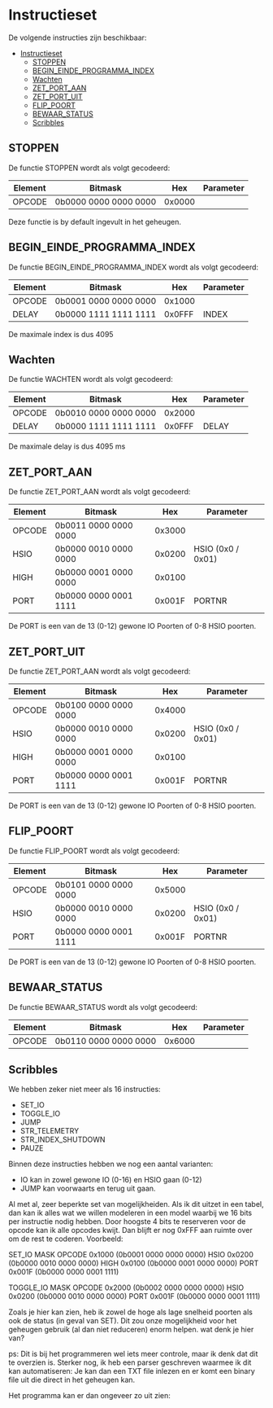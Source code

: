 # Instructieset

De volgende instructies zijn beschikbaar:

- [Instructieset](#instructieset)
  - [STOPPEN](#stoppen)
  - [BEGIN\_EINDE\_PROGRAMMA\_INDEX](#begin_einde_programma_index)
  - [Wachten](#wachten)
  - [ZET\_PORT\_AAN](#zet_port_aan)
  - [ZET\_PORT\_UIT](#zet_port_uit)
  - [FLIP\_POORT](#flip_poort)
  - [BEWAAR\_STATUS](#bewaar_status)
  - [Scribbles](#scribbles)

## STOPPEN

De functie STOPPEN wordt als volgt gecodeerd:

| Element | Bitmask               | Hex    | Parameter |
| ------- | --------------------- | ------ | --------- |
| OPCODE  | 0b0000 0000 0000 0000 | 0x0000 |           |

Deze functie is by default ingevult in het geheugen.

## BEGIN_EINDE_PROGRAMMA_INDEX

De functie BEGIN_EINDE_PROGRAMMA_INDEX wordt als volgt gecodeerd:

| Element | Bitmask               | Hex    | Parameter |
| ------- | --------------------- | ------ | --------- |
| OPCODE  | 0b0001 0000 0000 0000 | 0x1000 |           |
| DELAY   | 0b0000 1111 1111 1111 | 0x0FFF | INDEX     |

De maximale index is dus 4095

## Wachten

De functie WACHTEN wordt als volgt gecodeerd:

| Element | Bitmask               | Hex    | Parameter |
| ------- | --------------------- | ------ | --------- |
| OPCODE  | 0b0010 0000 0000 0000 | 0x2000 |           |
| DELAY   | 0b0000 1111 1111 1111 | 0x0FFF | DELAY     |

De maximale delay is dus 4095 ms

## ZET_PORT_AAN

De functie ZET_PORT_AAN wordt als volgt gecodeerd:

| Element | Bitmask               | Hex    | Parameter         |
| ------- | --------------------- | ------ | ----------------- |
| OPCODE  | 0b0011 0000 0000 0000 | 0x3000 |                   |
| HSIO    | 0b0000 0010 0000 0000 | 0x0200 | HSIO (0x0 / 0x01) |
| HIGH    | 0b0000 0001 0000 0000 | 0x0100 |                   |
| PORT    | 0b0000 0000 0001 1111 | 0x001F | PORTNR            |

De PORT is een van de 13 (0-12) gewone IO Poorten of 0-8 HSIO poorten.

## ZET_PORT_UIT

De functie ZET_PORT_AAN wordt als volgt gecodeerd:

| Element | Bitmask               | Hex    | Parameter         |
| ------- | --------------------- | ------ | ----------------- |
| OPCODE  | 0b0100 0000 0000 0000 | 0x4000 |                   |
| HSIO    | 0b0000 0010 0000 0000 | 0x0200 | HSIO (0x0 / 0x01) |
| HIGH    | 0b0000 0001 0000 0000 | 0x0100 |                   |
| PORT    | 0b0000 0000 0001 1111 | 0x001F | PORTNR            |

De PORT is een van de 13 (0-12) gewone IO Poorten of 0-8 HSIO poorten.

## FLIP_POORT

De functie FLIP_POORT wordt als volgt gecodeerd:

| Element | Bitmask               | Hex    | Parameter         |
| ------- | --------------------- | ------ | ----------------- |
| OPCODE  | 0b0101 0000 0000 0000 | 0x5000 |                   |
| HSIO    | 0b0000 0010 0000 0000 | 0x0200 | HSIO (0x0 / 0x01) |
| PORT    | 0b0000 0000 0001 1111 | 0x001F | PORTNR            |

De PORT is een van de 13 (0-12) gewone IO Poorten of 0-8 HSIO poorten.

## BEWAAR_STATUS

De functie BEWAAR_STATUS wordt als volgt gecodeerd:

| Element | Bitmask               | Hex    | Parameter         |
| ------- | --------------------- | ------ | ----------------- |
| OPCODE  | 0b0110 0000 0000 0000 | 0x6000 |                   |

## Scribbles

We hebben zeker niet meer als 16 instructies:

* SET_IO
* TOGGLE_IO
* JUMP
* STR_TELEMETRY
* STR_INDEX_SHUTDOWN
* PAUZE

Binnen deze instructies hebben we nog een aantal varianten:

* IO kan in zowel gewone IO (0-16) en HSIO gaan (0-12)
* JUMP kan voorwaarts en terug uit gaan.

Al met al, zeer beperkte set van mogelijkheiden. Als ik dit uitzet in een tabel, dan kan ik alles wat we willen modeleren in een model waarbij we 16 bits per instructie nodig hebben. Door hoogste 4 bits te reserveren voor de opcode kan ik alle opcodes kwijt. Dan blijft er nog 0xFFF aan ruimte over om de rest te coderen. Voorbeeld:

SET_IO MASK
   OPCODE 0x1000 (0b0001 0000 0000 0000)
   HSIO   0x0200 (0b0000 0010 0000 0000)
   HIGH   0x0100 (0b0000 0001 0000 0000)
   PORT   0x001F (0b0000 0000 0001 1111)

TOGGLE_IO MASK
   OPCODE 0x2000 (0b0002 0000 0000 0000)
   HSIO   0x0200 (0b0000 0010 0000 0000)
   PORT   0x001F (0b0000 0000 0001 1111)

Zoals je hier kan zien, heb ik zowel de hoge als lage snelheid poorten als ook de status (in geval van SET). Dit zou onze mogelijkheid voor het geheugen gebruik (al dan niet reduceren) enorm helpen.
wat denk je hier van?

ps: Dit is bij het programmeren wel iets meer controle, maar ik denk dat dit te overzien is. Sterker nog, ik heb een parser geschreven waarmee ik dit kan automatiseren: Je kan dan een TXT file inlezen en er komt een binary file uit die direct in het geheugen kan.

Het programma kan er dan ongeveer zo uit zien:
